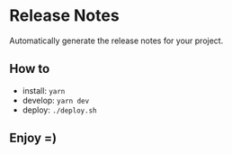 # Release Notes

Automatically generate the release notes for your project.

## How to

- install: `yarn`
- develop: `yarn dev`
- deploy: `./deploy.sh`

## Enjoy =)
